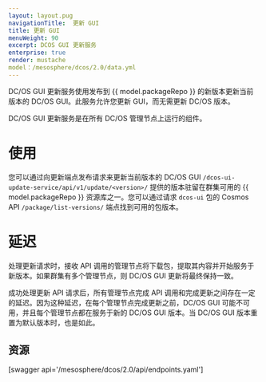 ```yaml
---
layout: layout.pug
navigationTitle:  更新 GUI
title: 更新 GUI
menuWeight: 90
excerpt: DCOS GUI 更新服务 
enterprise: true
render: mustache
model：/mesosphere/dcos/2.0/data.yml
---
```


DC/OS GUI 更新服务使用发布到 {{ model.packageRepo }} 的新版本更新当前版本的 DC/OS GUI。此服务允许您更新 GUI，而无需更新 DC/OS 版本。

DC/OS GUI 更新服务是在所有 DC/OS 管理节点上运行的组件。

# 使用

您可以通过向更新端点发布请求来更新当前版本的 DC/OS GUI `/dcos-ui-update-service/api/v1/update/<version>/` 提供的版本驻留在群集可用的 {{ model.packageRepo }} 资源库之一。您可以通过请求 `dcos-ui` 包的 Cosmos API `/package/list-versions/` 端点找到可用的包版本。

# 延迟

处理更新请求时，接收 API 调用的管理节点将下载包，提取其内容并开始服务于新版本。如果群集有多个管理节点，则 DC/OS GUI 更新将最终保持一致。

成功处理更新 API 请求后，所有管理节点完成 API 调用和完成更新之间存在一定的延迟。因为这种延迟，在每个管理节点完成更新之前，DC/OS GUI 可能不可用，并且每个管理节点都在服务于新的 DC/OS GUI 版本。当 DC/OS GUI 版本重置为默认版本时，也是如此。

## 资源

[swagger api='/mesosphere/dcos/2.0/api/endpoints.yaml']
